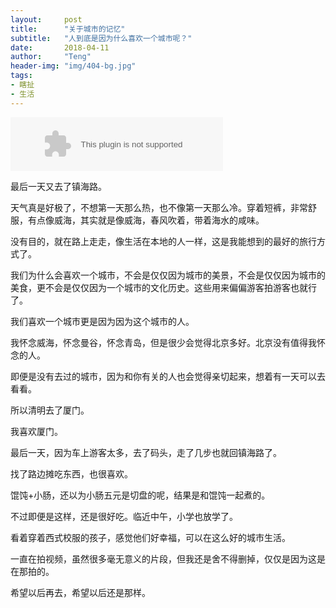 ```yaml
---
layout:     post
title:      "关于城市的记忆"
subtitle:   "人到底是因为什么喜欢一个城市呢？"
date:       2018-04-11
author:     "Teng"
header-img: "img/404-bg.jpg"
tags:
- 瞎扯
- 生活
---
```


<embed src="//music.163.com/style/swf/widget.swf?sid=25867002&type=2&auto=1&width=320&height=66" width="340" height="86"  allowNetworking="all"></embed>

最后一天又去了镇海路。

天气真是好极了，不想第一天那么热，也不像第一天那么冷。穿着短裤，非常舒服，有点像威海，其实就是像威海，春风吹着，带着海水的咸味。

没有目的，就在路上走走，像生活在本地的人一样，这是我能想到的最好的旅行方式了。

我们为什么会喜欢一个城市，不会是仅仅因为城市的美景，不会是仅仅因为城市的美食，更不会是仅仅因为一个城市的文化历史。这些用来偏偏游客拍游客也就行了。


我们喜欢一个城市更是因为因为这个城市的人。

我怀念威海，怀念曼谷，怀念青岛，但是很少会觉得北京多好。北京没有值得我怀念的人。

即便是没有去过的城市，因为和你有关的人也会觉得亲切起来，想着有一天可以去看看。

所以清明去了厦门。



我喜欢厦门。

最后一天，因为车上游客太多，去了码头，走了几步也就回镇海路了。

找了路边摊吃东西，也很喜欢。

馄饨+小肠，还以为小肠五元是切盘的呢，结果是和馄饨一起煮的。

不过即便是这样，还是很好吃。临近中午，小学也放学了。

看着穿着西式校服的孩子，感觉他们好幸福，可以在这么好的城市生活。

一直在拍视频，虽然很多毫无意义的片段，但我还是舍不得删掉，仅仅是因为这是在那拍的。


希望以后再去，希望以后还是那样。
